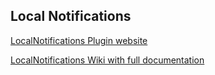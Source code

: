 ## Local Notifications

[LocalNotifications Plugin website](https://github.com/katzer/cordova-plugin-local-notifications)

[LocalNotifications Wiki with full documentation](https://github.com/katzer/cordova-plugin-local-notifications/wiki)

